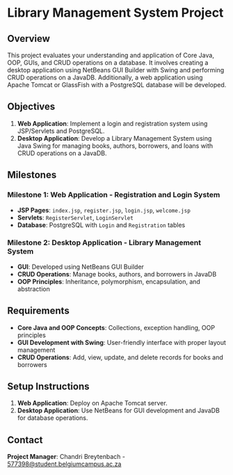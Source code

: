 # Library Management System Project

## Overview
This project evaluates your understanding and application of Core Java, OOP, GUIs, and CRUD operations on a database. It involves creating a desktop application using NetBeans GUI Builder with Swing and performing CRUD operations on a JavaDB. Additionally, a web application using Apache Tomcat or GlassFish with a PostgreSQL database will be developed.

## Objectives
1. **Web Application**: Implement a login and registration system using JSP/Servlets and PostgreSQL.
2. **Desktop Application**: Develop a Library Management System using Java Swing for managing books, authors, borrowers, and loans with CRUD operations on a JavaDB.

## Milestones
### Milestone 1: Web Application - Registration and Login System
- **JSP Pages**: `index.jsp`, `register.jsp`, `login.jsp`, `welcome.jsp`
- **Servlets**: `RegisterServlet`, `LoginServlet`
- **Database**: PostgreSQL with `Login` and `Registration` tables

### Milestone 2: Desktop Application - Library Management System
- **GUI**: Developed using NetBeans GUI Builder
- **CRUD Operations**: Manage books, authors, and borrowers in JavaDB
- **OOP Principles**: Inheritance, polymorphism, encapsulation, and abstraction

## Requirements
- **Core Java and OOP Concepts**: Collections, exception handling, OOP principles
- **GUI Development with Swing**: User-friendly interface with proper layout management
- **CRUD Operations**: Add, view, update, and delete records for books and borrowers

## Setup Instructions
1. **Web Application**: Deploy on Apache Tomcat server.
2. **Desktop Application**: Use NetBeans for GUI development and JavaDB for database operations.

## Contact
**Project Manager**: Chandri Breytenbach - 577398@student.belgiumcampus.ac.za
